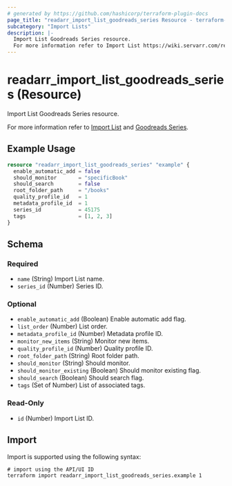```yaml
---
# generated by https://github.com/hashicorp/terraform-plugin-docs
page_title: "readarr_import_list_goodreads_series Resource - terraform-provider-readarr"
subcategory: "Import Lists"
description: |-
  Import List Goodreads Series resource.
  For more information refer to Import List https://wiki.servarr.com/readarr/settings#import-lists and Goodreads Series https://wiki.servarr.com/readarr/supported#goodreadsseries.
---
```


# readarr_import_list_goodreads_series (Resource)

<!-- subcategory:Import Lists -->Import List Goodreads Series resource.
For more information refer to [Import List](https://wiki.servarr.com/readarr/settings#import-lists) and [Goodreads Series](https://wiki.servarr.com/readarr/supported#goodreadsseries).

## Example Usage

```terraform
resource "readarr_import_list_goodreads_series" "example" {
  enable_automatic_add = false
  should_monitor       = "specificBook"
  should_search        = false
  root_folder_path     = "/books"
  quality_profile_id   = 1
  metadata_profile_id  = 1
  series_id            = 45175
  tags                 = [1, 2, 3]
}
```

<!-- schema generated by tfplugindocs -->
## Schema

### Required

- `name` (String) Import List name.
- `series_id` (Number) Series ID.

### Optional

- `enable_automatic_add` (Boolean) Enable automatic add flag.
- `list_order` (Number) List order.
- `metadata_profile_id` (Number) Metadata profile ID.
- `monitor_new_items` (String) Monitor new items.
- `quality_profile_id` (Number) Quality profile ID.
- `root_folder_path` (String) Root folder path.
- `should_monitor` (String) Should monitor.
- `should_monitor_existing` (Boolean) Should monitor existing flag.
- `should_search` (Boolean) Should search flag.
- `tags` (Set of Number) List of associated tags.

### Read-Only

- `id` (Number) Import List ID.

## Import

Import is supported using the following syntax:

```shell
# import using the API/UI ID
terraform import readarr_import_list_goodreads_series.example 1
```

